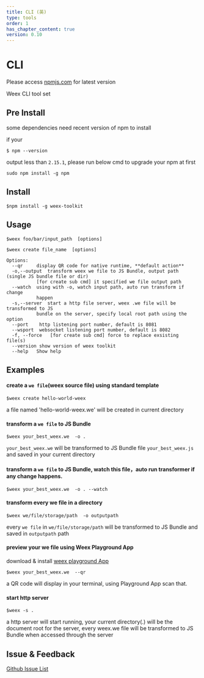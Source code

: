 ```yaml
---
title: CLI (英)
type: tools
order: 1
has_chapter_content: true
version: 0.10
---
```


# CLI

Please access [npmjs.com](https://www.npmjs.com/package/weex-toolkit) for latest version

Weex CLI tool set

## Pre Install
some dependencies need recent version of npm to install

if your
```
$ npm --version
```
output less than `2.15.1`, please run below cmd to upgrade your npm at first
```
sudo npm install -g npm
```

## Install
```
$npm install -g weex-toolkit
```

##  Usage

```
$weex foo/bar/input_path  [options]  

$weex create file_name  [options]

Options:
  --qr     display QR code for native runtime, **default action**
  -o,--output  transform weex we file to JS Bundle, output path (single JS bundle file or dir)
           [for create sub cmd] it specified we file output path                    
  --watch  using with -o, watch input path, auto run transform if change
           happen
  -s,--server  start a http file server, weex .we file will be transformed to JS
           bundle on the server, specify local root path using the option
  --port    http listening port number, default is 8081            
  --wsport  websocket listening port number, default is 8082
  -f, --force   [for create sub cmd] force to replace exsisting file(s) 
  --version show version of weex toolkit 
  --help   Show help                                                   
```

## Examples

#### create a `we file`(weex source file) using standard template
```
$weex create hello-world-weex
```
a file named 'hello-world-weex.we' will be created in current directory


#### transform a `we file` to JS Bundle
```
$weex your_best_weex.we  -o .
```
`your_best_weex.we` will be transformed to JS Bundle file `your_best_weex.js` and saved in your current directory

#### transform a `we file` to JS Bundle, watch this file，auto run transformer if any change happens.
```
$weex your_best_weex.we  -o . --watch
```

#### transform every we file in a directory 
```
$weex we/file/storage/path  -o outputpath
```
every `we file` in `we/file/storage/path` will be transformed to JS Bundle and saved in `outputpath` path

#### preview your we file using Weex Playground App
download & install [weex playground App](http://alibaba.github.io/weex/download.html)
```
$weex your_best_weex.we  --qr
```
a QR code will display in your terminal, using Playground App scan that.


#### start http server
```
$weex -s .
```
a http server will start running, your current directory(.) will be the document root for the server, every weex.we file will be transformed to JS Bundle when accessed through the server

## Issue & Feedback

[Github Issue List](https://github.com/weexteam/weex-toolkit/issues)
